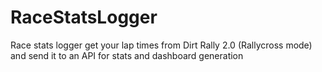 # RaceStatsLogger
Race stats logger get your lap times from Dirt Rally 2.0 (Rallycross mode) and send it to an API for stats and dashboard generation
